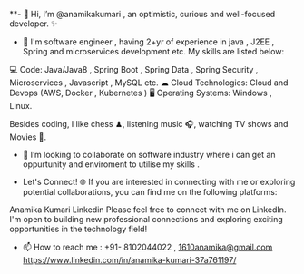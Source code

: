 **- 👋 Hi, I’m @anamikakumari , an optimistic, curious and well-focused developer. ✨
- 👀 I'm software engineer , having 2+yr of experience in  java ,  J2EE , Spring  and 
  microservices development etc. My skills are listed below:

💻 Code: Java/Java8 , Spring Boot , Spring Data , Spring Security , Microservices  , Javascript , MySQL etc.
☁ Cloud Technologies: Cloud and Devops (AWS, Docker , Kubernetes )
🖥️ Operating Systems: Windows , Linux.

  Besides coding, I like chess ♟, listening music 🎧, watching TV shows and Movies 🍿.
- 💞️ I’m looking to collaborate on software industry where i can get an oppurtunity and enviroment to utilise my skills .

- Let's Connect! 🌐
If you are interested in connecting with me or exploring potential collaborations, you can find me on the following platforms:

Anamika Kumari Linkedin
Please feel free to connect with me on LinkedIn. I'm open to building new professional connections and exploring exciting opportunities in the technology field!
- 📫 How to reach me : +91- 8102044022 , 1610anamika@gmail.com
   https://www.linkedin.com/in/anamika-kumari-37a761197/
